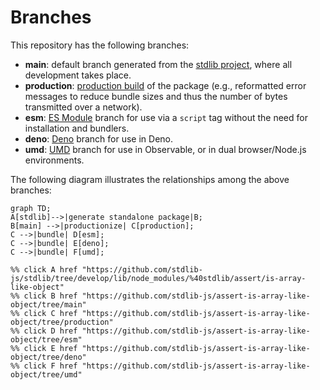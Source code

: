 <!--

@license Apache-2.0

Copyright (c) 2022 The Stdlib Authors.

Licensed under the Apache License, Version 2.0 (the "License");
you may not use this file except in compliance with the License.
You may obtain a copy of the License at

    http://www.apache.org/licenses/LICENSE-2.0

Unless required by applicable law or agreed to in writing, software
distributed under the License is distributed on an "AS IS" BASIS,
WITHOUT WARRANTIES OR CONDITIONS OF ANY KIND, either express or implied.
See the License for the specific language governing permissions and
limitations under the License.

-->

# Branches

This repository has the following branches:

-   **main**: default branch generated from the [stdlib project][stdlib-url], where all development takes place.
-   **production**: [production build][production-url] of the package (e.g., reformatted error messages to reduce bundle sizes and thus the number of bytes transmitted over a network).
-   **esm**: [ES Module][esm-url] branch for use via a `script` tag without the need for installation and bundlers.
-   **deno**: [Deno][deno-url] branch for use in Deno.
-   **umd**: [UMD][umd-url] branch for use in Observable, or in dual browser/Node.js environments.

The following diagram illustrates the relationships among the above branches:

```mermaid
graph TD;
A[stdlib]-->|generate standalone package|B;
B[main] -->|productionize| C[production];
C -->|bundle| D[esm];
C -->|bundle| E[deno];
C -->|bundle| F[umd];

%% click A href "https://github.com/stdlib-js/stdlib/tree/develop/lib/node_modules/%40stdlib/assert/is-array-like-object"
%% click B href "https://github.com/stdlib-js/assert-is-array-like-object/tree/main"
%% click C href "https://github.com/stdlib-js/assert-is-array-like-object/tree/production"
%% click D href "https://github.com/stdlib-js/assert-is-array-like-object/tree/esm"
%% click E href "https://github.com/stdlib-js/assert-is-array-like-object/tree/deno"
%% click F href "https://github.com/stdlib-js/assert-is-array-like-object/tree/umd"
```

[stdlib-url]: https://github.com/stdlib-js/stdlib/tree/develop/lib/node_modules/%40stdlib/assert/is-array-like-object
[production-url]: https://github.com/stdlib-js/assert-is-array-like-object/tree/production
[deno-url]: https://github.com/stdlib-js/assert-is-array-like-object/tree/deno
[umd-url]: https://github.com/stdlib-js/assert-is-array-like-object/tree/umd
[esm-url]: https://github.com/stdlib-js/assert-is-array-like-object/tree/esm